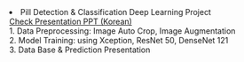   <li>
  Pill Detection & Classification Deep Learning Project<br>
  <a href='https://github.com/philgineer/deeplearning_projects/blob/master/pill_detection%26classification/Presentation_%EB%B0%9C%ED%91%9C%EC%9A%A9.pdf'>Check Presentation PPT (Korean)</a><br>
  1. Data Preprocessing: Image Auto Crop, Image Augmentation<br>
  2. Model Training: using Xception, ResNet 50, DenseNet 121<br>
  3. Data Base & Prediction Presentation<br>
  </li><br>
